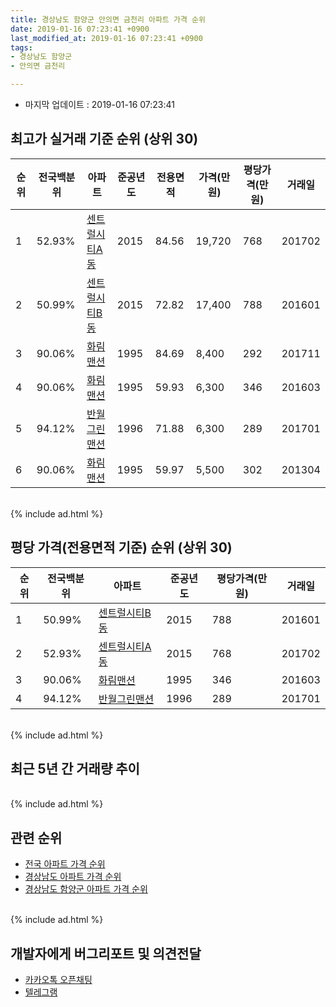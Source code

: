 ```yaml
---
title: 경상남도 함양군 안의면 금천리 아파트 가격 순위
date: 2019-01-16 07:23:41 +0900
last_modified_at: 2019-01-16 07:23:41 +0900
tags:
- 경상남도 함양군
- 안의면 금천리

---
```


* 마지막 업데이트 : 2019-01-16 07:23:41

## 최고가 실거래 기준 순위 (상위 30)


|순위|전국백분위|아파트|준공년도|전용면적|가격(만원)|평당가격(만원)|거래일|
|---|---|---|---|---|---|---|---|
|1|52.93%|[센트럴시티A동](https://search.naver.com/search.naver?query=%EA%B2%BD%EC%83%81%EB%82%A8%EB%8F%84+%ED%95%A8%EC%96%91%EA%B5%B0+%EC%95%88%EC%9D%98%EB%A9%B4+%EA%B8%88%EC%B2%9C%EB%A6%AC+%EC%84%BC%ED%8A%B8%EB%9F%B4%EC%8B%9C%ED%8B%B0A%EB%8F%99)|2015|84.56|19,720|768|201702|
|2|50.99%|[센트럴시티B동](https://search.naver.com/search.naver?query=%EA%B2%BD%EC%83%81%EB%82%A8%EB%8F%84+%ED%95%A8%EC%96%91%EA%B5%B0+%EC%95%88%EC%9D%98%EB%A9%B4+%EA%B8%88%EC%B2%9C%EB%A6%AC+%EC%84%BC%ED%8A%B8%EB%9F%B4%EC%8B%9C%ED%8B%B0B%EB%8F%99)|2015|72.82|17,400|788|201601|
|3|90.06%|[화림맨션](https://search.naver.com/search.naver?query=%EA%B2%BD%EC%83%81%EB%82%A8%EB%8F%84+%ED%95%A8%EC%96%91%EA%B5%B0+%EC%95%88%EC%9D%98%EB%A9%B4+%EA%B8%88%EC%B2%9C%EB%A6%AC+%ED%99%94%EB%A6%BC%EB%A7%A8%EC%85%98)|1995|84.69|8,400|292|201711|
|4|90.06%|[화림맨션](https://search.naver.com/search.naver?query=%EA%B2%BD%EC%83%81%EB%82%A8%EB%8F%84+%ED%95%A8%EC%96%91%EA%B5%B0+%EC%95%88%EC%9D%98%EB%A9%B4+%EA%B8%88%EC%B2%9C%EB%A6%AC+%ED%99%94%EB%A6%BC%EB%A7%A8%EC%85%98)|1995|59.93|6,300|346|201603|
|5|94.12%|[반월그린맨션](https://search.naver.com/search.naver?query=%EA%B2%BD%EC%83%81%EB%82%A8%EB%8F%84+%ED%95%A8%EC%96%91%EA%B5%B0+%EC%95%88%EC%9D%98%EB%A9%B4+%EA%B8%88%EC%B2%9C%EB%A6%AC+%EB%B0%98%EC%9B%94%EA%B7%B8%EB%A6%B0%EB%A7%A8%EC%85%98)|1996|71.88|6,300|289|201701|
|6|90.06%|[화림맨션](https://search.naver.com/search.naver?query=%EA%B2%BD%EC%83%81%EB%82%A8%EB%8F%84+%ED%95%A8%EC%96%91%EA%B5%B0+%EC%95%88%EC%9D%98%EB%A9%B4+%EA%B8%88%EC%B2%9C%EB%A6%AC+%ED%99%94%EB%A6%BC%EB%A7%A8%EC%85%98)|1995|59.97|5,500|302|201304|


<br>
{% include ad.html %}
<br>

## 평당 가격(전용면적 기준) 순위 (상위 30)


|순위|전국백분위|아파트|준공년도|평당가격(만원)|거래일|
|---|---|---|---|---|---|
|1|50.99%|[센트럴시티B동](https://search.naver.com/search.naver?query=%EA%B2%BD%EC%83%81%EB%82%A8%EB%8F%84+%ED%95%A8%EC%96%91%EA%B5%B0+%EC%95%88%EC%9D%98%EB%A9%B4+%EA%B8%88%EC%B2%9C%EB%A6%AC+%EC%84%BC%ED%8A%B8%EB%9F%B4%EC%8B%9C%ED%8B%B0B%EB%8F%99)|2015|788|201601|
|2|52.93%|[센트럴시티A동](https://search.naver.com/search.naver?query=%EA%B2%BD%EC%83%81%EB%82%A8%EB%8F%84+%ED%95%A8%EC%96%91%EA%B5%B0+%EC%95%88%EC%9D%98%EB%A9%B4+%EA%B8%88%EC%B2%9C%EB%A6%AC+%EC%84%BC%ED%8A%B8%EB%9F%B4%EC%8B%9C%ED%8B%B0A%EB%8F%99)|2015|768|201702|
|3|90.06%|[화림맨션](https://search.naver.com/search.naver?query=%EA%B2%BD%EC%83%81%EB%82%A8%EB%8F%84+%ED%95%A8%EC%96%91%EA%B5%B0+%EC%95%88%EC%9D%98%EB%A9%B4+%EA%B8%88%EC%B2%9C%EB%A6%AC+%ED%99%94%EB%A6%BC%EB%A7%A8%EC%85%98)|1995|346|201603|
|4|94.12%|[반월그린맨션](https://search.naver.com/search.naver?query=%EA%B2%BD%EC%83%81%EB%82%A8%EB%8F%84+%ED%95%A8%EC%96%91%EA%B5%B0+%EC%95%88%EC%9D%98%EB%A9%B4+%EA%B8%88%EC%B2%9C%EB%A6%AC+%EB%B0%98%EC%9B%94%EA%B7%B8%EB%A6%B0%EB%A7%A8%EC%85%98)|1996|289|201701|


<br>
{% include ad.html %}
<br>

## 최근 5년 간 거래량 추이


<div style="width:100%;">
    <canvas id="deal_progress" height="250"></canvas>
</div>

<script>
new Chart(document.getElementById("deal_progress"), {
    type: 'line',
    data: {
        labels: ['201401','201402','201403','201404','201405','201406','201407','201408','201409','201410','201411','201412','201501','201502','201503','201504','201505','201506','201507','201508','201509','201510','201511','201512','201601','201602','201603','201604','201605','201606','201607','201608','201609','201610','201611','201612','201701','201702','201703','201704','201705','201706','201707','201708','201709','201710','201711','201712','201801','201802','201803','201804','201805','201806','201807','201808','201809','201810','201811','201812','201901'],
        datasets: [{
            label: '실거래 수',
            pointRadius: 1,
            data: [0, 0, 0, 0, 0, 0, 0, 0, 0, 0, 0, 0, 0, 0, 0, 0, 0, 0, 0, 0, 0, 0, 1, 0, 2, 0, 2, 0, 0, 0, 0, 0, 0, 0, 0, 1, 1, 3, 0, 0, 0, 1, 1, 0, 0, 0, 1, 0, 0, 1, 0, 1, 0, 0, 0, 0, 0, 0, 0, 0, 0],
            borderColor: "rgba(255, 201, 14, 1)",
            backgroundColor: "rgba(255, 201, 14, 0.5)",
            fill: true,
        }]
    },
    options: {
        responsive: true,
        title: {
            display: true,
            text: '5년간 거래량 추이'
        },
        tooltips: {
            mode: 'index',
            intersect: false,
        },
        hover: {
            mode: 'nearest',
            intersect: true
        },
        scales: {
            xAxes: [{
                display: true,
                scaleLabel: {
                    display: true,
                    labelString: '년/월'
                }
            }],
            yAxes: [{
                display: true,
                ticks: {
                    suggestedMin: 0,
                },
                scaleLabel: {
                    display: true,
                    labelString: '실거래 수'
                }
            }]
        }
    }
});

</script>


<br>
{% include ad.html %}
<br>

## 관련 순위

- [전국 아파트 가격 순위](https://inasie.github.io/apt-ranking/전국)
- [경상남도 아파트 가격 순위](https://inasie.github.io/apt-ranking/경상남도)
- [경상남도 함양군 아파트 가격 순위](https://inasie.github.io/apt-ranking/경상남도-함양군)


<br>
{% include ad.html %}
<br>

## 개발자에게 버그리포트 및 의견전달

- [카카오톡 오픈채팅](https://open.kakao.com/o/gLJUAP4)
- [텔레그램](https://t.me/inasie)

